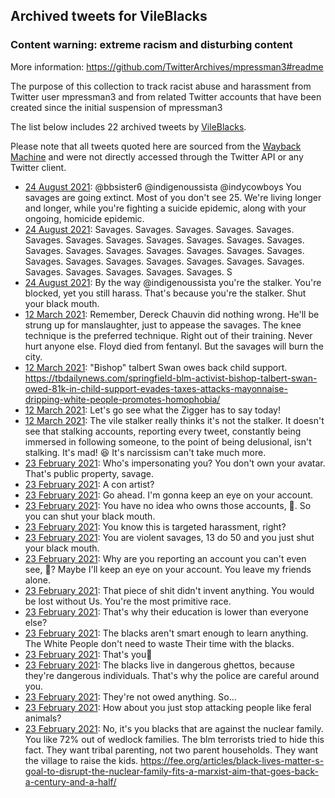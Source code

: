 ## Archived tweets for VileBlacks
### Content warning: extreme racism and disturbing content
More information: https://github.com/TwitterArchives/mpressman3#readme

The purpose of this collection to track racist abuse and harassment from Twitter user mpressman3 and from related Twitter accounts that have been created since the initial suspension of mpressman3

The list below includes 22 archived tweets by
[VileBlacks](https://twitter.com/VileBlacks).



Please note that all tweets quoted here are sourced from the
[Wayback Machine](https://web.archive.org) and were not directly accessed through the Twitter API or
any Twitter client.



* [24 August 2021](https://web.archive.org/web/20210824193317/https://twitter.com/VileBlacks/status/1430251888461684736): @bbsister6 @indigenoussista @indycowboys You savages are going extinct. Most of you don't see 25. We're living longer and longer, while you're fighting a suicide epidemic, along with your ongoing, homicide epidemic.
* [24 August 2021](https://web.archive.org/web/20210825132904/https://twitter.com/VileBlacks/status/1430250862748839939): Savages. Savages. Savages. Savages. Savages. Savages. Savages. Savages. Savages. Savages. Savages. Savages. Savages. Savages. Savages. Savages. Savages. Savages. Savages. Savages. Savages. Savages. Savages. Savages. Savages. Savages. Savages. Savages. Savages. Savages. Savages. S
* [24 August 2021](https://web.archive.org/web/20210825132008/https://twitter.com/VileBlacks/status/1430246456095649799): By the way  @indigenoussista  you're the stalker. You're blocked, yet you still harass. That's because you're the stalker. Shut your black mouth.
* [12 March 2021](https://web.archive.org/web/20210312064303/https://twitter.com/VileBlacks/status/1370264021694357505): Remember, Dereck Chauvin did nothing wrong. He'll be strung up for manslaughter, just to appease the savages. The knee technique is the preferred technique. Right out of their training. Never hurt anyone else. Floyd died from fentanyl. But the savages will burn the city.
* [12 March 2021](https://web.archive.org/web/20210312063930/https://twitter.com/VileBlacks/status/1370263074842771460): "Bishop" talbert Swan owes back child support. https://tbdailynews.com/springfield-blm-activist-bishop-talbert-swan-owed-81k-in-child-support-evades-taxes-attacks-mayonnaise-dripping-white-people-promotes-homophobia/
* [12 March 2021](https://web.archive.org/web/20210312063752/https://twitter.com/VileBlacks/status/1370262687050047488): Let's go see what the Zigger has to say today!
* [12 March 2021](https://web.archive.org/web/20210312063352/https://twitter.com/VileBlacks/status/1370261692794466305): The vile stalker really thinks it's not the stalker. It doesn't see that stalking accounts, reporting every tweet, constantly being immersed in following someone, to the point of being delusional, isn't stalking. It's mad! 😆 It's narcissism can't take much more.
* [23 February 2021](https://web.archive.org/web/20210223054024/https://twitter.com/VileBlacks/status/1364087625141915654): Who's impersonating you? You don't own your avatar. That's public property, savage.
* [23 February 2021](https://web.archive.org/web/20210223053856/https://twitter.com/VileBlacks/status/1364087303661092865): A con artist?
* [23 February 2021](https://web.archive.org/web/20210223053819/https://twitter.com/VileBlacks/status/1364087125042491394): Go ahead. I'm gonna keep an eye on your account.
* [23 February 2021](https://web.archive.org/web/20210223053702/https://twitter.com/VileBlacks/status/1364086789628178433): You have no idea who owns those accounts, 🐒. So you can shut your black mouth.
* [23 February 2021](https://web.archive.org/web/20210223053522/https://twitter.com/VileBlacks/status/1364086399176171525): You know this is targeted harassment, right?
* [23 February 2021](https://web.archive.org/web/20210223053428/https://twitter.com/VileBlacks/status/1364086168535629824): You are violent savages, 13 do 50 and you just shut your black mouth.
* [23 February 2021](https://web.archive.org/web/20210223053352/https://twitter.com/VileBlacks/status/1364086010322300931): Why are you reporting an account you can't even see, 🐒? Maybe I'll keep an eye on your account. You leave my friends alone.
* [23 February 2021](https://web.archive.org/web/20210223053046/https://twitter.com/VileBlacks/status/1364085152834494474): That piece of shit didn't invent anything. You would be lost without Us. You're the most primitive race.
* [23 February 2021](https://web.archive.org/web/20210223052901/https://twitter.com/VileBlacks/status/1364084744649142274): That's why their education is lower than everyone else?
* [23 February 2021](https://web.archive.org/web/20210223052814/https://twitter.com/VileBlacks/status/1364084541971906561): The blacks aren't smart enough to learn anything. The White People don't need to waste Their time with the blacks.
* [23 February 2021](https://web.archive.org/web/20210223052626/https://twitter.com/VileBlacks/status/1364084101360332801): That's you🐒
* [23 February 2021](https://web.archive.org/web/20210223051840/https://twitter.com/VileBlacks/status/1364082190171181056): The blacks live in dangerous ghettos, because they're dangerous individuals. That's why the police are careful around you.
* [23 February 2021](https://web.archive.org/web/20210223051503/https://twitter.com/VileBlacks/status/1364081262663712768): They're not owed anything. So...
* [23 February 2021](https://web.archive.org/web/20210223051405/https://twitter.com/VileBlacks/status/1364081014805590019): How about you just stop attacking people like feral animals?
* [23 February 2021](https://web.archive.org/web/20210223051225/https://twitter.com/VileBlacks/status/1364080570171588608): No, it's you blacks that are against the nuclear family. You like 72% out of wedlock families. The blm terrorists tried to hide this fact. They want tribal parenting, not two parent households. They want the village to raise the kids. https://fee.org/articles/black-lives-matter-s-goal-to-disrupt-the-nuclear-family-fits-a-marxist-aim-that-goes-back-a-century-and-a-half/
